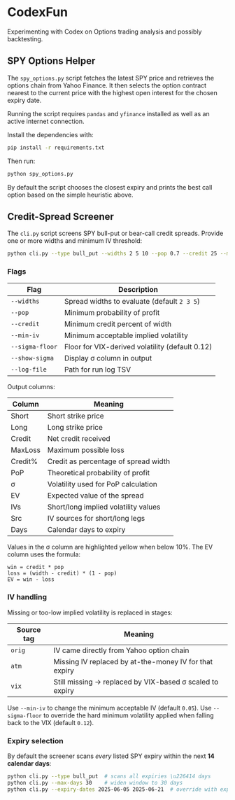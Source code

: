 # CodexFun

Experimenting with Codex on Options trading analysis and possibly backtesting.

## SPY Options Helper

The `spy_options.py` script fetches the latest SPY price and retrieves the
options chain from Yahoo Finance. It then selects the option contract
nearest to the current price with the highest open interest for the chosen
expiry date.

Running the script requires `pandas` and `yfinance` installed as well as an
active internet connection.

Install the dependencies with:

```bash
pip install -r requirements.txt
```

Then run:

```bash
python spy_options.py
```

By default the script chooses the closest expiry and prints the best call
option based on the simple heuristic above.

## Credit-Spread Screener

The `cli.py` script screens SPY bull-put or bear-call credit spreads.  Provide one or more widths and minimum IV threshold:

```bash
python cli.py --type bull_put --widths 2 5 10 --pop 0.7 --credit 25 --min-iv 0.05
```

### Flags

| Flag | Description |
|------|-------------|
| `--widths` | Spread widths to evaluate (default `2 3 5`) |
| `--pop` | Minimum probability of profit |
| `--credit` | Minimum credit percent of width |
| `--min-iv` | Minimum acceptable implied volatility |
| `--sigma-floor` | Floor for VIX-derived volatility (default 0.12) |
| `--show-sigma` | Display σ column in output |
| `--log-file` | Path for run log TSV |

Output columns:

| Column   | Meaning                                   |
|----------|-------------------------------------------|
| Short    | Short strike price                        |
| Long     | Long strike price                         |
| Credit   | Net credit received                       |
| MaxLoss  | Maximum possible loss                     |
| Credit%  | Credit as percentage of spread width      |
| PoP      | Theoretical probability of profit         |
| σ        | Volatility used for PoP calculation       |
| EV       | Expected value of the spread              |
| IVs      | Short/long implied volatility values      |
| Src      | IV sources for short/long legs            |
| Days     | Calendar days to expiry                   |

Values in the σ column are highlighted yellow when below 10%. The EV column
uses the formula:

```
win = credit * pop
loss = (width - credit) * (1 - pop)
EV = win - loss
```

### IV handling

Missing or too-low implied volatility is replaced in stages:

| Source tag | Meaning |
|------------|---------|
| `orig` | IV came directly from Yahoo option chain |
| `atm`  | Missing IV replaced by at-the-money IV for that expiry |
| `vix`  | Still missing → replaced by VIX-based σ scaled to expiry |

Use `--min-iv` to change the minimum acceptable IV (default `0.05`).
Use `--sigma-floor` to override the hard minimum volatility applied when
falling back to the VIX (default `0.12`).

### Expiry selection
By default the screener scans *every* listed SPY expiry within the next **14 calendar days**:

```bash
python cli.py --type bull_put  # scans all expiries \u226414 days
python cli.py --max-days 30    # widen window to 30 days
python cli.py --expiry-dates 2025-06-05 2025-06-21  # override with explicit list
```

